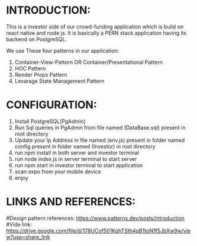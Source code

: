 # INTRODUCTION:
This is a investor side of our crowd-funding application which is build on react native and node js. It is basically a PERN stack application having its backend on PostgreSQL. <br/>

We use These four patterns in our application:

1. Container-View-Pattern OR Container/Presentational Pattern
2. HOC Pattern
3. Render Props Pattern
4. Levarage State Management Pattern

# CONFIGURATION:
1. Install PostgreSQL(PgAdmin)
2. Run Sql queries in PgAdmin from file named (DataBase.sql) present in root directory
3. Update your Ip Address in file named (env.js) present in folder named config present in folder named (Investor) in root directory
4. run npm install in both server and investor terminal
5. run node index.js in server terminal to start server
6. run npm start in investor terminal to start application
7. scan expo from your mobile device
8. enjoy

# LINKS AND REFERENCES:

#Design pattern references: https://www.patterns.dev/posts/introduction <br/>
#Vide link: https://drive.google.com/file/d/178UCof501KqhTSth4pB1toN1f5JbXw9w/view?usp=share_link 
